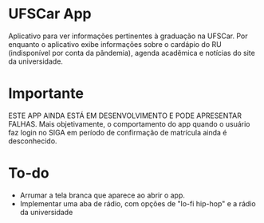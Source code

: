 # UFSCar App

Aplicativo para ver informações pertinentes à graduação na UFSCar. Por enquanto o aplicativo exibe informações sobre o cardápio do RU (indisponível por conta da pândemia), agenda acadêmica e notícias do site da universidade.

# Importante
ESTE APP AINDA ESTÁ EM DESENVOLVIMENTO E PODE APRESENTAR FALHAS. Mais objetivamente, o comportamento do app quando o usuário faz login no SIGA em período de confirmação de matrícula ainda é desconhecido.

# To-do
- Arrumar a tela branca que aparece ao abrir o app.
- Implementar uma aba de rádio, com opções de "lo-fi hip-hop" e a rádio da universidade
